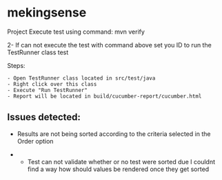 # mekingsense

Project 
Execute test using command: mvn verify

2- If can not execute the test with command above set you ID to run the TestRunner class test 

Steps: 

    - Open TestRunner class located in src/test/java
    - Right click over this class 
    - Execute "Run TestRunner"
    - Report will be located in build/cucumber-report/cucumber.html

Issues detected: 
-
- Results are not being sorted according to the criteria selected in the Order option

- - Test can not validate whether or no test were sorted due I couldnt find a way how should values be rendered once they get sorted
